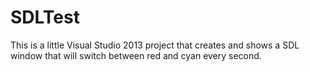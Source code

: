 SDLTest
=======

This is a little Visual Studio 2013 project that creates and shows a SDL window that will switch between red and cyan every second.